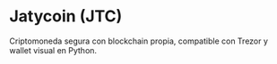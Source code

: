 # Jatycoin (JTC)

Criptomoneda segura con blockchain propia, compatible con Trezor y wallet visual en Python.